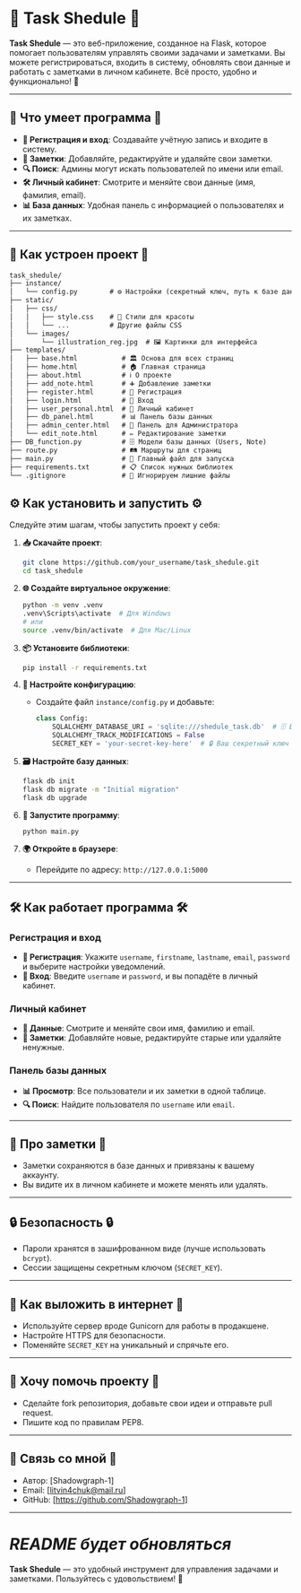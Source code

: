 
# 📅 **Task Shedule** 📅

**Task Shedule** — это веб-приложение, созданное на Flask, которое помогает пользователям управлять своими задачами и заметками. Вы можете регистрироваться, входить в систему, обновлять свои данные и работать с заметками в личном кабинете. Всё просто, удобно и функционально! 🌟

---

## 🌟 **Что умеет программа** 🌟

- **🔐 Регистрация и вход**: Создавайте учётную запись и входите в систему.
- **📝 Заметки**: Добавляйте, редактируйте и удаляйте свои заметки.
- **🔍 Поиск**: Админы могут искать пользователей по имени или email.
- **🛠️ Личный кабинет**: Смотрите и меняйте свои данные (имя, фамилия, email).
- **📊 База данных**: Удобная панель с информацией о пользователях и их заметках.

---

## 📂 **Как устроен проект** 📂
```markdown
task_shedule/
├── instance/
│   └── config.py        # ⚙️ Настройки (секретный ключ, путь к базе данных)
├── static/
│   ├── css/
│   │   ├── style.css    # 🎨 Стили для красоты
│   │   └── ...          # Другие файлы CSS
│   └── images/
│       └── illustration_reg.jpg  # 🖼️ Картинки для интерфейса
├── templates/
│   ├── base.html           # 🏛️ Основа для всех страниц
│   ├── home.html           # 🏠 Главная страница
│   ├── about.html          # ℹ️ О проекте
│   ├── add_note.html       # ➕ Добавление заметки
│   ├── register.html       # 📝 Регистрация
│   ├── login.html          # 🔑 Вход
│   ├── user_personal.html  # 👤 Личный кабинет
│   ├── db_panel.html       # 📊 Панель базы данных
│   ├── admin_center.html   # 👑 Панель для Администратора
│   └── edit_note.html      # ✏️ Редактирование заметки
├── DB_function.py          # 🗄️ Модели базы данных (Users, Note)
├── route.py                # 🛤️ Маршруты для страниц
├── main.py                 # 🚀 Главный файл для запуска
├── requirements.txt        # 📋 Список нужных библиотек
└── .gitignore              # 🚫 Игнорируем лишние файлы
```


## ⚙️ **Как установить и запустить** ⚙️

Следуйте этим шагам, чтобы запустить проект у себя:

1. **📥 Скачайте проект**:
   ```bash
   git clone https://github.com/your_username/task_shedule.git
   cd task_shedule
   ```

2. **🌐 Создайте виртуальное окружение**:
   ```bash
   python -m venv .venv
   .venv\Scripts\activate  # Для Windows
   # или
   source .venv/bin/activate  # Для Mac/Linux
   ```

3. **📦 Установите библиотеки**:
   ```bash
   pip install -r requirements.txt
   ```

4. **🔧 Настройте конфигурацию**:
   - Создайте файл `instance/config.py` и добавьте:
     ```python
     class Config:
         SQLALCHEMY_DATABASE_URI = 'sqlite:///shedule_task.db'  # 🗄️ База данных
         SQLALCHEMY_TRACK_MODIFICATIONS = False
         SECRET_KEY = 'your-secret-key-here'  # 🔒 Ваш секретный ключ
     ```

5. **🗃️ Настройте базу данных**:
   ```bash
   flask db init
   flask db migrate -m "Initial migration"
   flask db upgrade
   ```

6. **🚀 Запустите программу**:
   ```bash
   python main.py
   ```

7. **🌍 Откройте в браузере**:
   - Перейдите по адресу: `http://127.0.0.1:5000`

---

## 🛠️ **Как работает программа** 🛠️

### **Регистрация и вход**
- **📝 Регистрация**: Укажите `username`, `firstname`, `lastname`, `email`, `password` и выберите настройки уведомлений.
- **🔑 Вход**: Введите `username` и `password`, и вы попадёте в личный кабинет.

### **Личный кабинет**
- **👤 Данные**: Смотрите и меняйте свои имя, фамилию и email.
- **📝 Заметки**: Добавляйте новые, редактируйте старые или удаляйте ненужные.

### **Панель базы данных**
- **📊 Просмотр**: Все пользователи и их заметки в одной таблице.
- **🔍 Поиск**: Найдите пользователя по `username` или `email`.

---

## 📝 **Про заметки** 📝
- Заметки сохраняются в базе данных и привязаны к вашему аккаунту.
- Вы видите их в личном кабинете и можете менять или удалять.

---

## 🔒 **Безопасность** 🔒
- Пароли хранятся в зашифрованном виде (лучше использовать `bcrypt`).
- Сессии защищены секретным ключом (`SECRET_KEY`).

---

## 🚀 **Как выложить в интернет** 🚀
- Используйте сервер вроде Gunicorn для работы в продакшене.
- Настройте HTTPS для безопасности.
- Поменяйте `SECRET_KEY` на уникальный и спрячьте его.

---

## 🤝 **Хочу помочь проекту** 🤝
- Сделайте fork репозитория, добавьте свои идеи и отправьте pull request.
- Пишите код по правилам PEP8.

---

## 📧 **Связь со мной** 📧
- Автор: [Shadowgraph-1]
- Email: [litvin4chuk@mail.ru]
- GitHub: [https://github.com/Shadowgraph-1]

---
# ***README будет обновляться***

**Task Shedule** — это удобный инструмент для управления задачами и заметками. Пользуйтесь с удовольствием! 🌟
